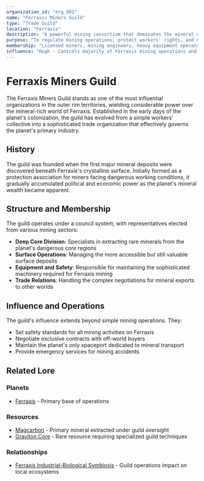 ```yaml
---
organization_id: "org_001"
name: "Ferraxis Miners Guild"
type: "Trade Guild"
location: "Ferraxis"
description: "A powerful mining consortium that dominates the mineral extraction operations on Ferraxis"
purpose: "To regulate mining operations, protect workers' rights, and maximize resource extraction efficiency"
membership: "Licensed miners, mining engineers, heavy equipment operators, and resource traders"
influence: "High - Controls majority of Ferraxis mining operations and has significant political influence"
---
```


# Ferraxis Miners Guild

The Ferraxis Miners Guild stands as one of the most influential organizations in the outer rim territories, wielding considerable power over the mineral-rich world of Ferraxis. Established in the early days of the planet's colonization, the guild has evolved from a simple workers' collective into a sophisticated trade organization that effectively governs the planet's primary industry.

## History

The guild was founded when the first major mineral deposits were discovered beneath Ferraxis's crystalline surface. Initially formed as a protection association for miners facing dangerous working conditions, it gradually accumulated political and economic power as the planet's mineral wealth became apparent.

## Structure and Membership

The guild operates under a council system, with representatives elected from various mining sectors:
- **Deep Core Division**: Specialists in extracting rare minerals from the planet's dangerous core regions
- **Surface Operations**: Managing the more accessible but still valuable surface deposits
- **Equipment and Safety**: Responsible for maintaining the sophisticated machinery required for Ferraxis mining
- **Trade Relations**: Handling the complex negotiations for mineral exports to other worlds

## Influence and Operations

The guild's influence extends beyond simple mining operations. They:
- Set safety standards for all mining activities on Ferraxis
- Negotiate exclusive contracts with off-world buyers
- Maintain the planet's only spaceport dedicated to mineral transport
- Provide emergency services for mining accidents

## Related Lore

### Planets
- [Ferraxis](/planets/ferraxis) - Primary base of operations

### Resources
- [Magcarbon](/resources/magcarbon) - Primary mineral extracted under guild oversight
- [Graviton Core](/resources/graviton_core) - Rare resource requiring specialized guild techniques

### Relationships
- [Ferraxis Industrial-Biological Symbiosis](/relationships/ferraxis_industrial_biological_symbiosis) - Guild operations impact on local ecosystems 